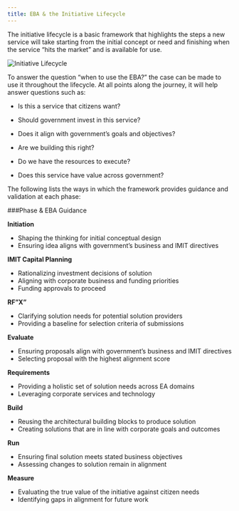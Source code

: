 ```yaml
---
title: EBA & the Initiative Lifecycle
---
```


The initiative lifecycle is a basic framework that highlights the steps a new service will take starting from the initial concept or need and finishing when the service “hits the market” and is available for use.

<img src="{{site.baseurl}}/images/InitiationLoop.PNG" alt="Initiative Lifecycle">

To answer the question “when to use the EBA?” the case can be made to use it throughout the lifecycle. At all points along the journey, it will help answer questions such as:

* Is this a service that citizens want?

* Should government invest in this service?

* Does it align with government’s goals and objectives?

* Are we building this right?

* Do we have the resources to execute?

* Does this service have value across government?

The following lists the ways in which the framework provides guidance and validation at each phase:

###Phase & EBA Guidance                                                           

**Initiation** 

* Shaping the thinking for initial conceptual design                      
* Ensuring idea aligns with government’s business and IMIT directives      

**IMIT Capital Planning** 

* Rationalizing investment decisions of solution                          
* Aligning with corporate business and funding priorities                  
* Funding approvals to proceed                                             

**RF”X”** 

* Clarifying solution needs for potential solution providers              
* Providing a baseline for selection criteria of submissions               

**Evaluate** 

* Ensuring proposals align with government’s business and IMIT directives 
* Selecting proposal with the highest alignment score                      

**Requirements**

* Providing a holistic set of solution needs across EA domains            
* Leveraging corporate services and technology                             

**Build** 

* Reusing the architectural building blocks to produce solution           
* Creating solutions that are in line with corporate goals and outcomes    

**Run** 

* Ensuring final solution meets stated business objectives                
* Assessing changes to solution remain in alignment                        

**Measure** 

* Evaluating the true value of the initiative against citizen needs       
* Identifying gaps in alignment for future work  
